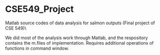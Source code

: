 # CSE549_Project
Matlab source codes of data analysis for salmon outputs (Final project of CSE 549)\

We did most of the analysis work through Matlab, and the respository contains the m.files of implementation.
Requires additional operations of functions in command window.
